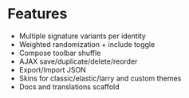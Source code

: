 # Features

- Multiple signature variants per identity
- Weighted randomization + include toggle
- Compose toolbar shuffle
- AJAX save/duplicate/delete/reorder
- Export/Import JSON
- Skins for classic/elastic/larry and custom themes
- Docs and translations scaffold
